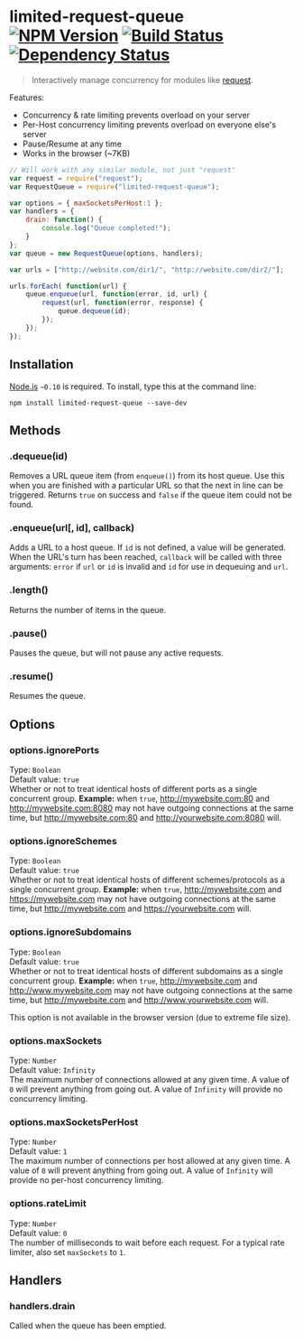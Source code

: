 # limited-request-queue [![NPM Version](http://badge.fury.io/js/limited-request-queue.svg)](http://badge.fury.io/js/limited-request-queue) [![Build Status](https://secure.travis-ci.org/stevenvachon/limited-request-queue.svg)](http://travis-ci.org/stevenvachon/limited-request-queue) [![Dependency Status](https://david-dm.org/stevenvachon/limited-request-queue.svg)](https://david-dm.org/stevenvachon/limited-request-queue)
> Interactively manage concurrency for modules like [request](https://npmjs.com/package/request).

Features:
* Concurrency & rate limiting prevents overload on your server
* Per-Host concurrency limiting prevents overload on everyone else's server
* Pause/Resume at any time
* Works in the browser (~7KB)

```js
// Will work with any similar module, not just "request"
var request = require("request");
var RequestQueue = require("limited-request-queue");

var options = { maxSocketsPerHost:1 };
var handlers = {
	drain: function() {
		console.log("Queue completed!");
	}
};
var queue = new RequestQueue(options, handlers);

var urls = ["http://website.com/dir1/", "http://website.com/dir2/"];

urls.forEach( function(url) {
	queue.enqueue(url, function(error, id, url) {
		request(url, function(error, response) {
			queue.dequeue(id);
		});
	});
});
```


## Installation

[Node.js](http://nodejs.org/) `~0.10` is required. To install, type this at the command line:
```shell
npm install limited-request-queue --save-dev
```


## Methods

### .dequeue(id)
Removes a URL queue item (from `enqueue()`) from its host queue. Use this when you are finished with a particular URL so that the next in line can be triggered. Returns `true` on success and `false` if the queue item could not be found.

### .enqueue(url[, id], callback)
Adds a URL to a host queue. If `id` is not defined, a value will be generated. When the URL's turn has been reached, `callback` will be called with three arguments: `error` if `url` or `id` is invalid and `id` for use in dequeuing and `url`.

### .length()
Returns the number of items in the queue.

### .pause()
Pauses the queue, but will not pause any active requests.

### .resume()
Resumes the queue.


## Options

### options.ignorePorts
Type: `Boolean`  
Default value: `true`  
Whether or not to treat identical hosts of different ports as a single concurrent group. **Example:** when `true`, http://mywebsite.com:80 and http://mywebsite.com:8080 may not have outgoing connections at the same time, but http://mywebsite.com:80 and http://yourwebsite.com:8080 will.

### options.ignoreSchemes
Type: `Boolean`  
Default value: `true`  
Whether or not to treat identical hosts of different schemes/protocols as a single concurrent group. **Example:** when `true`, http://mywebsite.com and https://mywebsite.com may not have outgoing connections at the same time, but http://mywebsite.com and https://yourwebsite.com will.

### options.ignoreSubdomains
Type: `Boolean`  
Default value: `true`  
Whether or not to treat identical hosts of different subdomains as a single concurrent group. **Example:** when `true`, http://mywebsite.com and http://www.mywebsite.com may not have outgoing connections at the same time, but http://mywebsite.com and http://www.yourwebsite.com will.

This option is not available in the browser version (due to extreme file size).

### options.maxSockets
Type: `Number`  
Default value: `Infinity`  
The maximum number of connections allowed at any given time. A value of `0` will prevent anything from going out. A value of `Infinity` will provide no concurrency limiting.

### options.maxSocketsPerHost
Type: `Number`  
Default value: `1`  
The maximum number of connections per host allowed at any given time. A value of `0` will prevent anything from going out. A value of `Infinity` will provide no per-host concurrency limiting.

### options.rateLimit
Type: `Number`  
Default value: `0`  
The number of milliseconds to wait before each request. For a typical rate limiter, also set `maxSockets` to `1`.


## Handlers

### handlers.drain
Called when the queue has been emptied.
